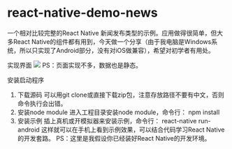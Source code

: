 # react-native-demo-news
一个相对比较完整的React Native 新闻发布类型的示例。应用做得很简单，但大多React Native的组件都有用到，今天做一个分享（由于我电脑是Windows系统，所以只实现了Android部分，没有对iOS做兼容），希望对初学者有用处。

实现界面
![](https://github.com/codingforme/react-native-demo-news/master/screenshots/1.png)
PS：页面实现不多，数据也是静态。


安装启动程序
1. 下载源码
可以用git clone或直接下载zip包，注意存放路径不要有中文，否则命令执行会出错。
2. 安装node module
进入工程目录安装node module，命令行：
npm install
3. 安装示例
插上真机或开模拟器来安装示例，命令行： 
react-native run-android
这样就可以在手机上看到示例效果，可以结合代码学习React Native的开发套路。
PS：这里是我假设你已经装好React Native的开发环境。
